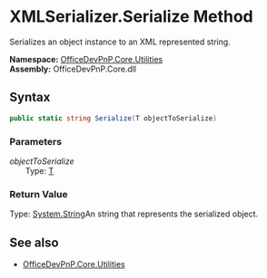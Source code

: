 # XMLSerializer.Serialize Method  
Serializes an object instance to an XML represented string.  

**Namespace:** [OfficeDevPnP.Core.Utilities](OfficeDevPnP.Core.Utilities.md)  
**Assembly:** OfficeDevPnP.Core.dll  
## Syntax
```C#
public static string Serialize(T objectToSerialize)
```
### Parameters
*objectToSerialize*  
&emsp;&emsp;Type: [T](T.md) 
&emsp;&emsp;  
  
### Return Value
Type: [System.String](System.String.md 
)An string that represents the serialized object.

## See also
- [OfficeDevPnP.Core.Utilities](OfficeDevPnP.Core.Utilities.md)
